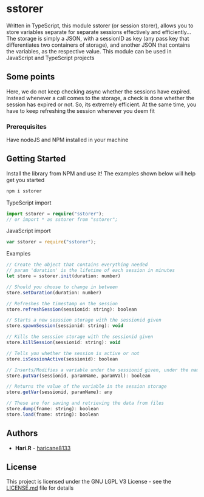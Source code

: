 # sstorer

Written in TypeScript, this module sstorer (or session storer), allows you to store variables separate for separate sessions effectively and efficiently... The storage is simply a JSON, with a sessionID as key (any pass key that differentiates two containers of storage), and another JSON that contains the variables, as the respective value. This module can be used in JavaScript and TypeScript projects

## Some points

Here, we do not keep checking async whether the sessions have expired. Instead whenever a call comes to the storage, a check is done whether the session has expired or not. So, its extremely efficient. At the same time, you have to keep refreshing the session whenever you deem fit

### Prerequisites

Have nodeJS and NPM installed in your machine

## Getting Started

Install the library from NPM and use it! The examples shown below will help get you started

```powershell
npm i sstorer
```

TypeScript import
```ts
import sstorer = require("sstorer");
// or import * as sstorer from "sstorer";
```

JavaScript import

```js
var sstorer = require("sstorer");
```

Examples
```js
// Create the object that contains everything needed
// param 'duration' is the lifetime of each session in minutes
let store = sstorer.init(duration: number)

// Should you choose to change in between
store.setDuration(duration: number)

// Refreshes the timestamp on the session
store.refreshSession(sessionid: string): boolean

// Starts a new sesssion storage with the sessionid given
store.spawnSession(sessionid: string): void

// Kills the sesssion storage with the sessionid given
store.killSession(sessionid: string): void

// Tells you whether the session is active or not
store.isSessionActive(sessionid): boolean

// Inserts/Modifies a variable under the sessionid given, under the name paramName and the value paramValue
store.putVar(sessionid, paramName, paramVal): boolean

// Returns the value of the variable in the session storage
store.getVar(sessionid, paramName): any 

// These are for saving and retrieving the data from files
store.dump(fname: string): boolean
store.load(fname: string): boolean
```

## Authors

* **Hari.R** - [haricane8133](https://github.com/haricane8133)

## License

This project is licensed under the GNU LGPL V3  License - see the [LICENSE.md](LICENSE) file for details

